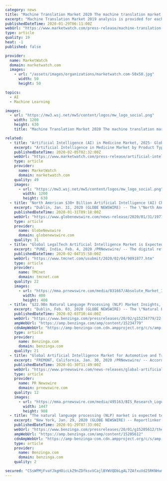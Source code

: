 ```yaml
---
category: news
title: "Machine Translation Market 2020 The machine translation market is expected to register a CAGR of 7.1% during the forecast period 2020 - 2024"
excerpt: "Machine Translation Market 2019 analysis is provided for each region, based on the growth rate, consumer buying patterns, present demand and supply scenarios in Machine Translation Market. This market research report is a beneficial tool for its buyer to increase the profitability of investment,"
publishedDateTime: 2020-01-29T06:11:00Z
webUrl: "https://www.marketwatch.com/press-release/machine-translation-market-2020-the-machine-translation-market-is-expected-to-register-a-cagr-of-71-during-the-forecast-period-2020---2024-2020-01-29"
type: article
quality: 19
heat: -1
published: false

provider:
  name: MarketWatch
  domain: marketwatch.com
  images:
    - url: "/assets/images/organizations/marketwatch.com-50x50.jpg"
      width: 50
      height: 50

topics:
  - AI
  - Machine Learning

images:
  - url: "https://mw3.wsj.net/mw5/content/logos/mw_logo_social.png"
    width: 1200
    height: 630
    title: "Machine Translation Market 2020 The machine translation market is expected to register a CAGR of 7.1% during the forecast period 2020 - 2024"

related:
  - title: "Artificial Intelligence (AI) in Medicine Market, 2025- Global Market Projected to Reach USD18,119 million by 2025, Growing at a CAGR of 49.6%"
    excerpt: "Artificial Intelligence in Medicine Market by Product Type (Hardware, Software, and Services), Technology (Deep Learning, Querying Method, Natural Language Processing, and Context Aware Processing), and Application (Drug Discovery & Repurposing,"
    publishedDateTime: 2020-02-05T02:32:00Z
    webUrl: "https://www.marketwatch.com/press-release/artificial-intelligence-ai-in-medicine-market-2025--global-market-projected-to-reach-usd18119-million-by-2025-growing-at-a-cagr-of-496-2020-02-04"
    type: article
    provider:
      name: MarketWatch
      domain: marketwatch.com
    quality: 49
    images:
      - url: "https://mw3.wsj.net/mw5/content/logos/mw_logo_social.png"
        width: 1200
        height: 630
  - title: "North American $30+ Billion Artificial Intelligence (AI) Chip Market Outlook to 2027: Projecting a CAGR of 32%"
    excerpt: "Dublin, Jan. 31, 2020 (GLOBE NEWSWIRE) -- The \"North America Artificial Intelligence Chip Market to 2027 - Regional Analysis and Forecasts"
    publishedDateTime: 2020-01-31T09:18:00Z
    webUrl: "https://www.globenewswire.com/news-release/2020/01/31/1977988/0/en/North-American-30-Billion-Artificial-Intelligence-AI-Chip-Market-Outlook-to-2027-Projecting-a-CAGR-of-32.html"
    type: article
    provider:
      name: GlobeNewswire
      domain: globenewswire.com
    quality: 31
  - title: "Global LegalTech Artificial Intelligence Market is Expected to Grow at a CAGR of More Than 37.7% Over"
    excerpt: "PUNE, India, Feb. 4, 2020 /PRNewswire/ -- The digital reforms in the legal industry have transformed the traditional courtrooms and law practices, thus strengthening the prevalence of Artificial Intelligence (AI) in legal technology or legaltech. The increasing burden of legal activities, carried out around the globe, over a limited number of ..."
    publishedDateTime: 2020-02-04T15:58:00Z
    webUrl: "https://www.tmcnet.com/usubmit/2020/02/04/9091877.htm"
    type: article
    provider:
      name: TMCnet
      domain: tmcnet.com
    quality: 22
    images:
      - url: "https://mma.prnewswire.com/media/831667/Absolute_Market_Insights_Logo.jpg "
        width: 400
        height: 400
  - title: "$22.9Bn Natural Language Processing (NLP) Market Insights, 2019-2024: Projected to Exhibit a CAGR of 19.7%"
    excerpt: "Dublin, Feb. 03, 2020 (GLOBE NEWSWIRE) -- The \"Natural Language Processing Market Research Report: By Type, Deployment Type, Component, Application, Industry -"
    publishedDateTime: 2020-02-03T10:44:00Z
    webUrl: "https://www.benzinga.com/pressreleases/20/02/g15234779/22-9bn-natural-language-processing-nlp-market-insights-2019-2024-projected-to-exhibit-a-cagr-of-19"
    ampWebUrl: "https://amp.benzinga.com/amp/content/15234779"
    cdnAmpWebUrl: "https://amp-benzinga-com.cdn.ampproject.org/c/s/amp.benzinga.com/amp/content/15234779"
    type: article
    provider:
      name: Benzinga.com
      domain: benzinga.com
    quality: 21
  - title: "Global Artificial Intelligence Market for Automotive and Transportation Industry Anticipated to Reach $69.05 Billion by 2029"
    excerpt: "FREMONT, California, Jan. 30, 2020 /PRNewswire/ -- According to a new market intelligence report by BIS Research, titled 'Global Artificial Intelligence Market for Automotive and Transportation Industry – Analysis and Forecast, 2019-2029', the global AI market for automotive and transportation industry is expected to reach $69.05 billion by 2029."
    publishedDateTime: 2020-01-30T11:49:00Z
    webUrl: "https://www.prnewswire.com/news-releases/global-artificial-intelligence-market-for-automotive-and-transportation-industry-anticipated-to-reach-69-05-billion-by-2029--300996057.html"
    type: article
    provider:
      name: PR Newswire
      domain: prnewswire.com
    quality: 12
    images:
      - url: "https://mma.prnewswire.com/media/495163/BIS_Research_Logo.jpg?p=publish&p=facebook"
        width: 1447
        height: 908
  - title: "The natural language processing (NLP) market is expected to progress at a 19.7% CAGR during 2019–2024 (forecast period) to $22.9 billion by 2024"
    excerpt: "New York, Jan. 29, 2020 (GLOBE NEWSWIRE) -- Reportlinker.com announces the release of the report \"Natural Language Processing Market\" - https://www.reportlinker.com/p05842957/?utm_source=GNW Valuing $8."
    publishedDateTime: 2020-01-29T07:33:00Z
    webUrl: "https://www.benzinga.com/pressreleases/20/01/g15205612/the-natural-language-processing-nlp-market-is-expected-to-progress-at-a-19-7-cagr-during-2019-2024"
    ampWebUrl: "https://amp.benzinga.com/amp/content/15205612"
    cdnAmpWebUrl: "https://amp-benzinga-com.cdn.ampproject.org/c/s/amp.benzinga.com/amp/content/15205612"
    type: article
    provider:
      name: Benzinga.com
      domain: benzinga.com
    quality: 2

secured: "CSsWPMjFvaYJkgHOicLkZ9nZDfksvVCajlBYWVQDbLgAL7ZAfxuVd25RKNHumDsQ5Ml2DTWE4u1HsLCBJyad4y1y+OTpqzBxe6OF5fW3/txiLDtmcgcJzjaFDSPrnLWPSoV2e1pSfGFEjJqct8T7G2kI1Y821qkAQ7OpW/xZ31lBxNYiRZU7DgpZIU5p6XIWOo/Jm95b2CdkOQuX/istcDVtmSReCn8BAWtqa6AZ615MNAwH3pD3iDVnT4tDII4KNX+X8mMquUYSX4rhQMUEsD0T1lmyvODfwug1UuyFoIW4Tsyt78ABeRlYsbhB88TO;vKJWEUHlKhL053RMS7xL9w=="
---
```


